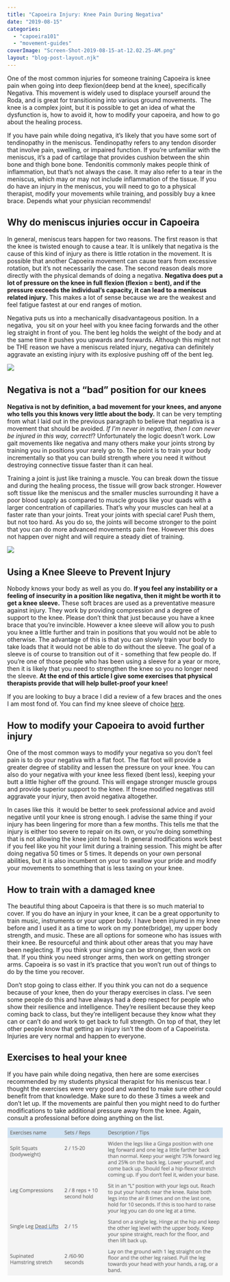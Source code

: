 ```yaml
---
title: "Capoeira Injury: Knee Pain During Negativa"
date: "2019-08-15"
categories: 
  - "capoeira101"
  - "movement-guides"
coverImage: "Screen-Shot-2019-08-15-at-12.02.25-AM.png"
layout: "blog-post-layout.njk"
---
```


One of the most common injuries for someone training Capoeira is knee pain when going into deep flexion(deep bend at the knee), specifically Negativa. This movement is widely used to displace yourself around the Roda, and is great for transitioning into various ground movements.  The knee is a complex joint, but it is possible to get an idea of what the dysfunction is, how to avoid it, how to modify your capoeira, and how to go about the healing process. 

If you have pain while doing negativa, it’s likely that you have some sort of tendinopathy in the meniscus. Tendinopathy refers to any tendon disorder that involve pain, swelling, or impaired function. If you’re unfamiliar with the meniscus, it’s a pad of cartilage that provides cushion between the shin bone and thigh bone bone. Tendonitis commonly makes people think of inflammation, but that’s not always the case. It may also refer to a tear in the meniscus, which may or may not include inflammation of the tissue. If you do have an injury in the meniscus, you will need to go to a physical therapist, modify your movements while training, and possibly buy a knee brace. Depends what your physician recommends!

## Why do meniscus injuries occur in Capoeira

In general, meniscus tears happen for two reasons. The first reason is that the knee is twisted enough to cause a tear. It is unlikely that negativa is the cause of this kind of injury as there is little rotation in the movement. It is possible that another Capoeira movement can cause tears from excessive rotation, but it’s not necessarily the case. The second reason deals more directly with the physical demands of doing a negativa. **Negativa does put a lot of pressure on the knee in full flexion (flexion = bent), and if the pressure exceeds the individual’s capacity, it can lead to a meniscus related injury.** This makes a lot of sense because we are the weakest and feel fatigue fastest at our end ranges of motion. 

Negativa puts us into a mechanically disadvantageous position. In a negativa,  you sit on your heel with you knee facing forwards and the other leg straight in front of you. The bent leg holds the weight of the body and at the same time it pushes you upwards and forwards. Although this might not be THE reason we have a meniscus related injury, negativa can definitely aggravate an existing injury with its explosive pushing off of the bent leg. 

![](https://lh4.googleusercontent.com/grzQRol9TVDd1Qlxuc605E3Cmp3_4tDo9bSLilbtFp0yiUBEcjSk0JRaMq5dRFuHHAXJs07SkYz-pBF5kCVe_RWG5igzgMcAmUvoT-Oz4yCSpQsreXnM96mHN5qXOukur3vVarPO)

## Negativa is not a “bad” position for our knees

**Negativa is not by definition, a bad movement for your knees, and anyone who tells you this knows very little about the body.** It can be very tempting from what I laid out in the previous paragraph to believe that negativa is a movement that should be avoided. _If I’m never in negativa, then I can never be injured in this way, correct!_? Unfortunately the logic doesn’t work. Low gait movements like negativa and many others make your joints strong by training you in positions your rarely go to. The point is to train your body incrementally so that you can build strength where you need it without destroying connective tissue faster than it can heal. 

Training a joint is just like training a muscle. You can break down the tissue and during the healing process, the tissue will grow back stronger. However soft tissue like the meniscus and the smaller muscles surrounding it have a poor blood supply as compared to muscle groups like your quads with a larger concentration of capillaries. That’s why your muscles can heal at a faster rate than your joints. Treat your joints with special care! Push them, but not too hard. As you do so, the joints will become stronger to the point that you can do more advanced movements pain free. However this does not happen over night and will require a steady diet of training.

![](https://lh3.googleusercontent.com/1NS76_rimZzjjc2uPTYrr7wOmnZgBPkc4Xk4H1rQcyK9lqEhR2MnynfZXoyKmNlXwl0K_mqpYbUfSWnQKkthOSar4w362mZHlJIbv-0B8LPPVJOrTzSp5eCqxoJZ87GOIbVS87To)

## Using a Knee Sleeve to Prevent Injury

Nobody knows your body as well as you do. **If you feel any instability or a feeling of insecurity in a position like negativa, then it might be worth it to get a knee sleeve.** These soft braces are used as a preventative measure against injury. They work by providing compression and a degree of support to the knee. Please don’t think that just because you have a knee brace that you’re invincible. However a knee sleeve will allow you to push you knee a little further and train in positions that you would not be able to otherwise. The advantage of this is that you can slowly train your body to take loads that it would not be able to do without the sleeve. The goal of a sleeve is of course to transition out of it - something that few people do. If you’re one of those people who has been using a sleeve for a year or more, then it is likely that you need to strengthen the knee so you no longer need the sleeve. **At the end of this article I give some exercises that physical therapists provide that will help bullet-proof your knee!** 

If you are looking to buy a brace I did a review of a few braces and the ones I am most fond of. You can find my knee sleeve of choice [here](https://dendearts.com/resources/training-rehab-equipment/).

## How to modify your Capoeira to avoid further injury

One of the most common ways to modify your negativa so you don’t feel pain is to do your negativa with a flat foot. The flat foot will provide a greater degree of stability and lessen the pressure on your knee. You can also do your negativa with your knee less flexed (bent less), keeping your butt a little higher off the ground. This will engage stronger muscle groups and provide superior support to the knee. If these modified negativas still aggravate your injury, then avoid negativa altogether. 

In cases like this  it would be better to seek professional advice and avoid negative until your knee is strong enough. I advise the same thing if your injury has been lingering for more than a few months. This tells me that the injury is either too severe to repair on its own, or you’re doing something that is not allowing the knee joint to heal. In general modifications work best if you feel like you hit your limit during a training session. This might be after doing negativa 50 times or 5 times. It depends on your own personal abilities, but it is also incumbent on your to swallow your pride and modify your movements to something that is less taxing on your knee. 

## How to train with a damaged knee

The beautiful thing about Capoeira is that there is so much material to cover. If you do have an injury in your knee, it can be a great opportunity to train music, instruments or your upper body. I have been injured in my knee before and I used it as a time to work on my ponte(bridge), my upper body strength, and music. These are all options for someone who has issues with their knee. Be resourceful and think about other areas that you may have been neglecting. If you think your singing can be stronger, then work on that. If you think you need stronger arms, then work on getting stronger arms. Capoeira is so vast in it’s practice that you won’t run out of things to do by the time you recover. 

Don’t stop going to class either. If you think you can not do a sequence because of your knee, then do your therapy exercises in class. I’ve seen some people do this and have always had a deep respect for people who show their resilience and intelligence. They’re resilient because they keep coming back to class, but they’re intelligent because they know what they can or can’t do and work to get back to full strength. On top of that, they let other people know that getting an injury isn’t the doom of a Capoeirista. Injuries are very normal and happen to everyone. 

## Exercises to heal your knee

If you have pain while doing negativa, then here are some exercises recommended by my students physical therapist for his meniscus tear. I thought the exercises were very good and wanted to make sure other could benefit from that knowledge. Make sure to do these 3 times a week and don’t let up. If the movements are painful then you might need to do further modifications to take additional pressure away from the knee. Again, consult a professional before doing anything on the list. 

![](images/Screen-Shot-2019-08-14-at-11.52.32-PM-1024x703.png)

